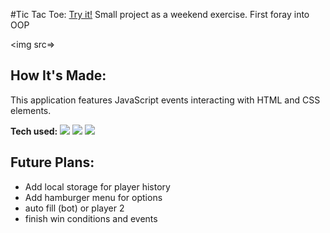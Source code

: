 

#Tic Tac Toe: <a target="_blank" href="" >Try it!</a> 
Small project as a weekend exercise.  First foray into OOP


<img src=>

## How It's Made:
This application features JavaScript events interacting with HTML and CSS elements.

**Tech used:** 
    <img src="https://img.shields.io/static/v1?label=|&message=HTML5&color=23555f&style=plastic&logo=html5"/>
    <img src="https://img.shields.io/static/v1?label=|&message=CSS3&color=285f65&style=plastic&logo=css3"/>
    <img src="https://img.shields.io/static/v1?label=|&message=JAVASCRIPT&color=3c7f5d&style=plastic&logo=javascript"/>


## Future Plans:

- Add local storage for player history
- Add hamburger menu for options
- auto fill (bot) or player 2
- finish win conditions and events
